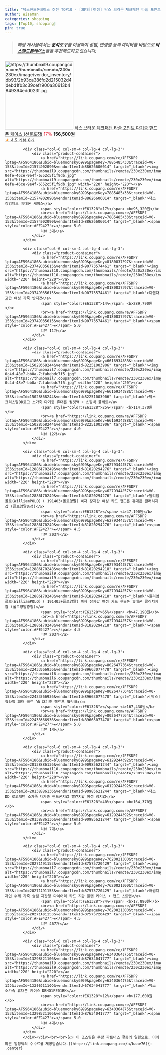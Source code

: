```yaml
---
title: "닥스핸드폰케이스 추천 TOP10 - [20대][여성] 닥스 브라운 체크패턴 타슬 포인트 다기종 핸드폰 케이스 (선물포장)"
author: WiseMan
categories: shopping
tags: [Top10, shopping]
pin: true
---
```


> ##### 해당 게시물에서는 [**분석도구**](https://itemscout.io/)를 이용하여 **성별**, **연령별** 등의 데이터를 바탕으로 [**닥스핸드폰케이스**](https://link.coupang.com/a/baae76)들을 추천해드리고 있습니다.
<div class="container"><div class="row">
            <div class="col-6 col-sm-4 col-lg-4 col-lg-3">
                <div class="product-container">
                    <a href="https://link.coupang.com/re/AFFSDP?lptag=AF5964186&subid=bluemoonsky6999&pageKey=6883917304&traceid=V0-153&itemId=16505213812&vendorItemId=90553714461" target="_blank"><img src="https://thumbnail9.coupangcdn.com/thumbnails/remote/230x230ex/image/vendor_inventory/db93/2b93ca386fd2d215032d4debd1fb3c39cefa900a30613b4849394edd023f.jpg" alt="https://thumbnail9.coupangcdn.com/thumbnails/remote/230x230ex/image/vendor_inventory/db93/2b93ca386fd2d215032d4debd1fb3c39cefa900a30613b4849394edd023f.jpg" width="220" height="220"></a>
                    <a href="https://link.coupang.com/re/AFFSDP?lptag=AF5964186&subid=bluemoonsky6999&pageKey=6883917304&traceid=V0-153&itemId=16505213812&vendorItemId=90553714461" target="_blank">닥스 브라운 체크패턴 타슬 포인트 다기종 핸드폰 케이스 (선물포장)</a>
                    <span style="color:#E61328">17%</span> <b>156,500원</b>
                    <br><a href="https://link.coupang.com/re/AFFSDP?lptag=AF5964186&subid=bluemoonsky6999&pageKey=6883917304&traceid=V0-153&itemId=16505213812&vendorItemId=90553714461" target="_blank"><span style="color:#FE9427">★</span> 4.5
                    리뷰 6개</a>
                </div>
            </div>
            
            <div class="col-6 col-sm-4 col-lg-4 col-lg-3">
                <div class="product-container">
                    <a href="https://link.coupang.com/re/AFFSDP?lptag=AF5964186&subid=bluemoonsky6999&pageKey=7885485433&traceid=V0-153&itemId=21574902090&vendorItemId=88626606014" target="_blank"><img src="https://thumbnail9.coupangcdn.com/thumbnails/remote/230x230ex/image/retail/images/2024/02/08/14/1/9e624f97-0efe-46ce-9e4f-6552c5f1f9db.jpg" alt="https://thumbnail9.coupangcdn.com/thumbnails/remote/230x230ex/image/retail/images/2024/02/08/14/1/9e624f97-0efe-46ce-9e4f-6552c5f1f9db.jpg" width="220" height="220"></a>
                    <a href="https://link.coupang.com/re/AFFSDP?lptag=AF5964186&subid=bluemoonsky6999&pageKey=7885485433&traceid=V0-153&itemId=21574902090&vendorItemId=88626606014" target="_blank">닥스 깅엄체크 휴대폰 케이스</a>
                    <span style="color:#E61328">17%</span> <b>95,320원</b>
                    <br><a href="https://link.coupang.com/re/AFFSDP?lptag=AF5964186&subid=bluemoonsky6999&pageKey=7885485433&traceid=V0-153&itemId=21574902090&vendorItemId=88626606014" target="_blank"><span style="color:#FE9427">★</span> 5.0
                    리뷰 3개</a>
                </div>
            </div>
            
            <div class="col-6 col-sm-4 col-lg-4 col-lg-3">
                <div class="product-container">
                    <a href="https://link.coupang.com/re/AFFSDP?lptag=AF5964186&subid=bluemoonsky6999&pageKey=8180837397&traceid=V0-153&itemId=23749035615&vendorItemId=90773574461" target="_blank"><img src="https://thumbnail10.coupangcdn.com/thumbnails/remote/230x230ex/image/vendor_inventory/a7d6/572f8aa10aba61316589fbd402ad476e3042465628f88f0d9ac0c0eb9bd7.png" alt="https://thumbnail10.coupangcdn.com/thumbnails/remote/230x230ex/image/vendor_inventory/a7d6/572f8aa10aba61316589fbd402ad476e3042465628f88f0d9ac0c0eb9bd7.png" width="220" height="220"></a>
                    <a href="https://link.coupang.com/re/AFFSDP?lptag=AF5964186&subid=bluemoonsky6999&pageKey=8180837397&traceid=V0-153&itemId=23749035615&vendorItemId=90773574461" target="_blank">디엔다 고급 여성 가죽 반지갑</a>
                    <span style="color:#E61328">14%</span> <b>289,790원</b>
                    <br><a href="https://link.coupang.com/re/AFFSDP?lptag=AF5964186&subid=bluemoonsky6999&pageKey=8180837397&traceid=V0-153&itemId=23749035615&vendorItemId=90773574461" target="_blank"><span style="color:#FE9427">★</span> 5.0
                    리뷰 11개</a>
                </div>
            </div>
            
            <div class="col-6 col-sm-4 col-lg-4 col-lg-3">
                <div class="product-container">
                    <a href="https://link.coupang.com/re/AFFSDP?lptag=AF5964186&subid=bluemoonsky6999&pageKey=6616934688&traceid=V0-153&itemId=15028368244&vendorItemId=82251003906" target="_blank"><img src="https://thumbnail7.coupangcdn.com/thumbnails/remote/230x230ex/image/retail/images/2022/07/01/10/8/8131836e-0c4d-48e7-bb0a-7cfabebdc7f5.jpg" alt="https://thumbnail7.coupangcdn.com/thumbnails/remote/230x230ex/image/retail/images/2022/07/01/10/8/8131836e-0c4d-48e7-bb0a-7cfabebdc7f5.jpg" width="220" height="220"></a>
                    <a href="https://link.coupang.com/re/AFFSDP?lptag=AF5964186&subid=bluemoonsky6999&pageKey=6616934688&traceid=V0-153&itemId=15028368244&vendorItemId=82251003906" target="_blank">닥스 크리스탈DD로고 소가죽 다기종 휴대폰 월릿백 + 쇼핑백 풀세트</a>
                    <span style="color:#E61328">25%</span> <b>114,370원</b>
                    <br><a href="https://link.coupang.com/re/AFFSDP?lptag=AF5964186&subid=bluemoonsky6999&pageKey=6616934688&traceid=V0-153&itemId=15028368244&vendorItemId=82251003906" target="_blank"><span style="color:#FE9427">★</span> 4.0
                    리뷰 12개</a>
                </div>
            </div>
            
            <div class="col-6 col-sm-4 col-lg-4 col-lg-3">
                <div class="product-container">
                    <a href="https://link.coupang.com/re/AFFSDP?lptag=AF5964186&subid=bluemoonsky6999&pageKey=6279344057&traceid=V0-153&itemId=12886170249&vendorItemId=81820294276" target="_blank"><img src="https://thumbnail7.coupangcdn.com/thumbnails/remote/230x230ex/image/vendor_inventory/f48e/b6d761db654e32f2d4ea90f9261b3594702f70ef76d46293ec76f44c8279.jpg" alt="https://thumbnail7.coupangcdn.com/thumbnails/remote/230x230ex/image/vendor_inventory/f48e/b6d761db654e32f2d4ea90f9261b3594702f70ef76d46293ec76f44c8279.jpg" width="220" height="220"></a>
                    <a href="https://link.coupang.com/re/AFFSDP?lptag=AF5964186&subid=bluemoonsky6999&pageKey=6279344057&traceid=V0-153&itemId=12886170249&vendorItemId=81820294276" target="_blank">윌리엄폴로(WilliamPOLO) ( 191403+폴로양말) 여자 장지갑 여성 카드 핸드폰 휴대폰 클러치지갑 (폴로양말증정)</a>
                    <span style="color:#E61328"></span> <b>47,190원</b>
                    <br><a href="https://link.coupang.com/re/AFFSDP?lptag=AF5964186&subid=bluemoonsky6999&pageKey=6279344057&traceid=V0-153&itemId=12886170249&vendorItemId=81820294276" target="_blank"><span style="color:#FE9427">★</span> 4.5
                    리뷰 203개</a>
                </div>
            </div>
            
            <div class="col-6 col-sm-4 col-lg-4 col-lg-3">
                <div class="product-container">
                    <a href="https://link.coupang.com/re/AFFSDP?lptag=AF5964186&subid=bluemoonsky6999&pageKey=6279344057&traceid=V0-153&itemId=12886170248&vendorItemId=81820294218" target="_blank"><img src="https://thumbnail9.coupangcdn.com/thumbnails/remote/230x230ex/image/vendor_inventory/f418/ef76d7fbb95b3fb706e89a45971d17a0f9cdbb00234746f0ec94eda29b56.jpg" alt="https://thumbnail9.coupangcdn.com/thumbnails/remote/230x230ex/image/vendor_inventory/f418/ef76d7fbb95b3fb706e89a45971d17a0f9cdbb00234746f0ec94eda29b56.jpg" width="220" height="220"></a>
                    <a href="https://link.coupang.com/re/AFFSDP?lptag=AF5964186&subid=bluemoonsky6999&pageKey=6279344057&traceid=V0-153&itemId=12886170248&vendorItemId=81820294218" target="_blank">윌리엄폴로(WilliamPOLO) ( 191403+폴로양말) 여자 장지갑 여성 카드 핸드폰 휴대폰 클러치지갑 (폴로양말증정)</a>
                    <span style="color:#E61328">65%</span> <b>47,190원</b>
                    <br><a href="https://link.coupang.com/re/AFFSDP?lptag=AF5964186&subid=bluemoonsky6999&pageKey=6279344057&traceid=V0-153&itemId=12886170248&vendorItemId=81820294218" target="_blank"><span style="color:#FE9427">★</span> 4.5
                    리뷰 203개</a>
                </div>
            </div>
            
            <div class="col-6 col-sm-4 col-lg-4 col-lg-3">
                <div class="product-container">
                    <a href="https://link.coupang.com/re/AFFSDP?lptag=AF5964186&subid=bluemoonsky6999&pageKey=8026477364&traceid=V0-153&itemId=22433366936&vendorItemId=89663077478" target="_blank"><img src="https://thumbnail6.coupangcdn.com/thumbnails/remote/230x230ex/image/vendor_inventory/6e4f/cd074afa02fbdc4da5f9111b5c0cd54e62d31b438af81f2c147ec3934a4a.png" alt="https://thumbnail6.coupangcdn.com/thumbnails/remote/230x230ex/image/vendor_inventory/6e4f/cd074afa02fbdc4da5f9111b5c0cd54e62d31b438af81f2c147ec3934a4a.png" width="220" height="220"></a>
                    <a href="https://link.coupang.com/re/AFFSDP?lptag=AF5964186&subid=bluemoonsky6999&pageKey=8026477364&traceid=V0-153&itemId=22433366936&vendorItemId=89663077478" target="_blank">[닥스] 칼라일 패턴 골드 DD 다기종 핸드폰 월릿백</a>
                    <span style="color:#E61328"></span> <b>167,430원</b>
                    <br><a href="https://link.coupang.com/re/AFFSDP?lptag=AF5964186&subid=bluemoonsky6999&pageKey=8026477364&traceid=V0-153&itemId=22433366936&vendorItemId=89663077478" target="_blank"><span style="color:#FE9427">★</span> 5.0
                    리뷰 1개</a>
                </div>
            </div>
            
            <div class="col-6 col-sm-4 col-lg-4 col-lg-3">
                <div class="product-container">
                    <a href="https://link.coupang.com/re/AFFSDP?lptag=AF5964186&subid=bluemoonsky6999&pageKey=6129244692&traceid=V0-153&itemId=20138886136&vendorItemId=90985621244" target="_blank"><img src="https://thumbnail10.coupangcdn.com/thumbnails/remote/230x230ex/image/vendor_inventory/f981/872e20d9403b3cf9fffcf527a4cd82b90b75c99dece2a331f44a0f4df353.jpg" alt="https://thumbnail10.coupangcdn.com/thumbnails/remote/230x230ex/image/vendor_inventory/f981/872e20d9403b3cf9fffcf527a4cd82b90b75c99dece2a331f44a0f4df353.jpg" width="220" height="220"></a>
                    <a href="https://link.coupang.com/re/AFFSDP?lptag=AF5964186&subid=bluemoonsky6999&pageKey=6129244692&traceid=V0-153&itemId=20138886136&vendorItemId=90985621244" target="_blank">닥스 DD 로고패턴 소가죽 다기종 핸드폰지갑 빨간지갑 여성 장지갑</a>
                    <span style="color:#E61328">40%</span> <b>164,370원</b>
                    <br><a href="https://link.coupang.com/re/AFFSDP?lptag=AF5964186&subid=bluemoonsky6999&pageKey=6129244692&traceid=V0-153&itemId=20138886136&vendorItemId=90985621244" target="_blank"><span style="color:#FE9427">★</span> 5.0
                    리뷰 7개</a>
                </div>
            </div>
            
            <div class="col-6 col-sm-4 col-lg-4 col-lg-3">
                <div class="product-container">
                    <a href="https://link.coupang.com/re/AFFSDP?lptag=AF5964186&subid=bluemoonsky6999&pageKey=7620021000&traceid=V0-153&itemId=20271491153&vendorItemId=87575720429" target="_blank"><img src="https://thumbnail7.coupangcdn.com/thumbnails/remote/230x230ex/image/vendor_inventory/97cc/2b747709277086a987752ebd21140c3dd23c630fba3a57189759175e90b0.jpg" alt="https://thumbnail7.coupangcdn.com/thumbnails/remote/230x230ex/image/vendor_inventory/97cc/2b747709277086a987752ebd21140c3dd23c630fba3a57189759175e90b0.jpg" width="220" height="220"></a>
                    <a href="https://link.coupang.com/re/AFFSDP?lptag=AF5964186&subid=bluemoonsky6999&pageKey=7620021000&traceid=V0-153&itemId=20271491153&vendorItemId=87575720429" target="_blank">어썸디자인 수제 가죽 슬림 지갑형 다이어리 카드 지갑 플랫 케이스 + 핸드 스트랩</a>
                    <span style="color:#E61328">74%</span> <b>17,890원</b>
                    <br><a href="https://link.coupang.com/re/AFFSDP?lptag=AF5964186&subid=bluemoonsky6999&pageKey=7620021000&traceid=V0-153&itemId=20271491153&vendorItemId=87575720429" target="_blank"><span style="color:#FE9427">★</span> 4.5
                    리뷰 467개</a>
                </div>
            </div>
            
            <div class="col-6 col-sm-4 col-lg-4 col-lg-3">
                <div class="product-container">
                    <a href="https://link.coupang.com/re/AFFSDP?lptag=AF5964186&subid=bluemoonsky6999&pageKey=6340364175&traceid=V0-153&itemId=13298521106&vendorItemId=87634041777" target="_blank"><img src="https://thumbnail9.coupangcdn.com/thumbnails/remote/230x230ex/image/vendor_inventory/f912/ce50caff3cb455f526a278de24c5bef6a19bc60a0968e9663e405affddf4.png" alt="https://thumbnail9.coupangcdn.com/thumbnails/remote/230x230ex/image/vendor_inventory/f912/ce50caff3cb455f526a278de24c5bef6a19bc60a0968e9663e405affddf4.png" width="220" height="220"></a>
                    <a href="https://link.coupang.com/re/AFFSDP?lptag=AF5964186&subid=bluemoonsky6999&pageKey=6340364175&traceid=V0-153&itemId=13298521106&vendorItemId=87634041777" target="_blank">닥스 소가죽 휴대폰 케이스 DBHO1FE01BK</a>
                    <span style="color:#E61328">12%</span> <b>177,600원</b>
                    <br><a href="https://link.coupang.com/re/AFFSDP?lptag=AF5964186&subid=bluemoonsky6999&pageKey=6340364175&traceid=V0-153&itemId=13298521106&vendorItemId=87634041777" target="_blank"><span style="color:#FE9427">★</span> 5.0
                    리뷰 4개</a>
                </div>
            </div>
            </div></div><br><br>[👉 이 포스팅은 쿠팡 파트너스 활동의 일환으로, 이에 따른 일정액의 수수료를 제공받습니다.](https://link.coupang.com/a/baae76){: .center}